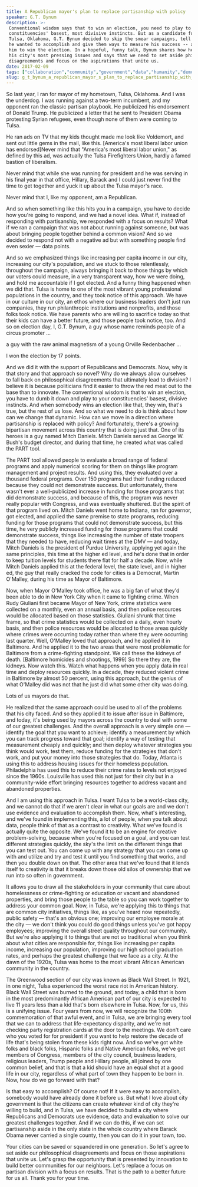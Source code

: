 ```yaml
---
title: A Republican mayor's plan to replace partisanship with policy
speaker: G.T. Bynum
description: >-
 Conventional wisdom says that to win an election, you need to play to your
 constituencies' basest, most divisive instincts. But as a candidate for mayor of
 Tulsa, Oklahoma, G.T. Bynum decided to skip the smear campaigns, tell voters what
 he wanted to accomplish and give them ways to measure his success -- and it led
 him to win the election. In a hopeful, funny talk, Bynum shares how he's tackling
 his city's most pressing issues and says that we need to set aside philosophical
 disagreements and focus on the aspirations that unite us.
date: 2017-02-09
tags: ["collaboration","community","government","data","humanity","democracy","politics","society","leadership","social-change","tedx"]
slug: g_t_bynum_a_republican_mayor_s_plan_to_replace_partisanship_with_policy
---
```


So last year, I ran for mayor of my hometown, Tulsa, Oklahoma. And I was the underdog. I
was running against a two-term incumbent, and my opponent ran the classic partisan
playbook. He publicized his endorsement of Donald Trump. He publicized a letter that he
sent to President Obama protesting Syrian refugees, even though none of them were coming
to Tulsa.

He ran ads on TV that my kids thought made me look like Voldemort, and sent out little
gems in the mail, like this. [America's most liberal labor union has endorsed]Never mind
that "America's most liberal labor union," as defined by this ad, was actually the Tulsa
Firefighters Union, hardly a famed bastion of liberalism.

Never mind that while she was running for president and he was serving in his final year
in that office, Hillary, Barack and I could just never find the time to get together and
yuck it up about the Tulsa mayor's race.

Never mind that I, like my opponent, am a Republican.

And so when something like this hits you in a campaign, you have to decide how you're
going to respond, and we had a novel idea. What if, instead of responding with
partisanship, we responded with a focus on results? What if we ran a campaign that was not
about running against someone, but was about bringing people together behind a common
vision? And so we decided to respond not with a negative ad but with something people find
even sexier — data points.

And so we emphasized things like increasing per capita income in our city, increasing our
city's population, and we stuck to those relentlessly, throughout the campaign, always
bringing it back to those things by which our voters could measure, in a very transparent
way, how we were doing, and hold me accountable if I got elected. And a funny thing
happened when we did that. Tulsa is home to one of the most vibrant young professional
populations in the country, and they took notice of this approach. We have in our culture
in our city, an ethos where our business leaders don't just run companies, they run
philanthropic institutions and nonprofits, and those folks took notice. We have parents
who are willing to sacrifice today so that their kids can have a better future, and those
people took notice, too. And so on election day, I, G.T. Bynum, a guy whose name reminds
people of a circus promoter ...

a guy with the raw animal magnetism of a young Orville Redenbacher ...

I won the election by 17 points.

And we did it with the support of Republicans and Democrats. Now, why is that story and
that approach so novel? Why do we always allow ourselves to fall back on philosophical
disagreements that ultimately lead to division? I believe it is because politicians find
it easier to throw the red meat out to the base than to innovate. The conventional wisdom
is that to win an election, you have to dumb it down and play to your constituencies'
basest, divisive instincts. And when somebody wins an election like that, they win, that's
true, but the rest of us lose. And so what we need to do is think about how can we change
that dynamic. How can we move in a direction where partisanship is replaced with policy?
And fortunately, there's a growing bipartisan movement across this country that is doing
just that. One of its heroes is a guy named Mitch Daniels. Mitch Daniels served as George
W. Bush's budget director, and during that time, he created what was called the PART
tool.

The PART tool allowed people to evaluate a broad range of federal programs and apply
numerical scoring for them on things like program management and project results. And
using this, they evaluated over a thousand federal programs. Over 150 programs had their
funding reduced because they could not demonstrate success. But unfortunately, there
wasn't ever a well-publicized increase in funding for those programs that did demonstrate
success, and because of this, the program was never really popular with Congress, and was
eventually shuttered. But the spirit of that program lived on. Mitch Daniels went home to
Indiana, ran for governor, got elected, and applied the same premise to state programs,
reducing funding for those programs that could not demonstrate success, but this time, he
very publicly increased funding for those programs that could demonstrate success, things
like increasing the number of state troopers that they needed to have, reducing wait times
at the DMV — and today, Mitch Daniels is the president of Purdue University, applying yet
again the same principles, this time at the higher ed level, and he's done that in order
to keep tuition levels for students there flat for half a decade. Now, while Mitch Daniels
applied this at the federal level, the state level, and in higher ed, the guy that really
cracked the code for cities is a Democrat, Martin O'Malley, during his time as Mayor of
Baltimore.

Now, when Mayor O'Malley took office, he was a big fan of what they'd been able to do in
New York City when it came to fighting crime. When Rudy Giuliani first became Mayor of New
York, crime statistics were collected on a monthly, even an annual basis, and then police
resources would be allocated based on those statistics. Giuliani shrunk that time frame,
so that crime statistics would be collected on a daily, even hourly basis, and then police
resources would be allocated to those areas quickly where crimes were occurring today
rather than where they were occurring last quarter. Well, O'Malley loved that approach, and
he applied it in Baltimore. And he applied it to the two areas that were most problematic
for Baltimore from a crime-fighting standpoint. We call these the kidneys of death.
[Baltimore homicides and shootings, 1999] So there they are, the kidneys. Now watch this.
Watch what happens when you apply data in real time and deploy resources quickly. In a
decade, they reduced violent crime in Baltimore by almost 50 percent, using this approach,
but the genius of what O'Malley did was not that he just did what some other city was
doing.

Lots of us mayors do that.

He realized that the same approach could be used to all of the problems that his city
faced. And so they applied it to issue after issue in Baltimore, and today, it's being
used by mayors across the country to deal with some of our greatest challenges. And the
overall approach is a very simple one — identify the goal that you want to achieve;
identify a measurement by which you can track progress toward that goal; identify a way of
testing that measurement cheaply and quickly; and then deploy whatever strategies you
think would work, test them, reduce funding for the strategies that don't work, and put
your money into those strategies that do. Today, Atlanta is using this to address housing
issues for their homeless population. Philadelphia has used this to reduce their crime
rates to levels not enjoyed since the 1960s. Louisville has used this not just for their
city but in a community-wide effort bringing resources together to address vacant and
abandoned properties.

And I am using this approach in Tulsa. I want Tulsa to be a world-class city, and we
cannot do that if we aren't clear in what our goals are and we don't use evidence and
evaluation to accomplish them. Now, what's interesting, and we've found in implementing
this, a lot of people, when you talk about data, people think of that as a contrast to
creativity. What we've found is actually quite the opposite. We've found it to be an
engine for creative problem-solving, because when you're focused on a goal, and you can
test different strategies quickly, the sky's the limit on the different things that you
can test out. You can come up with any strategy that you can come up with and utilize and
try and test it until you find something that works, and then you double down on that. The
other area that we've found that it lends itself to creativity is that it breaks down
those old silos of ownership that we run into so often in government.

It allows you to draw all the stakeholders in your community that care about homelessness
or crime-fighting or education or vacant and abandoned properties, and bring those people
to the table so you can work together to address your common goal. Now, in Tulsa, we're
applying this to things that are common city initiatives, things like, as you've heard now
repeatedly, public safety — that's an obvious one; improving our employee morale at the
city — we don't think you could do good things unless you've got happy employees;
improving the overall street quality throughout our community. But we're also applying it
to things that are not so traditional when you think about what cities are responsible
for, things like increasing per capita income, increasing our population, improving our
high school graduation rates, and perhaps the greatest challenge that we face as a city. At
the dawn of the 1920s, Tulsa was home to the most vibrant African American community in
the country.

The Greenwood section of our city was known as Black Wall Street. In 1921, in one night,
Tulsa experienced the worst race riot in American history. Black Wall Street was burned to
the ground, and today, a child that is born in the most predominantly African American
part of our city is expected to live 11 years less than a kid that's born elsewhere in
Tulsa. Now, for us, this is a unifying issue. Four years from now, we will recognize the
100th commemoration of that awful event, and in Tulsa, we are bringing every tool that we
can to address that life-expectancy disparity, and we're not checking party registration
cards at the door to the meetings. We don't care who you voted for for president if you
want to help restore the decade of life that's being stolen from these kids right now. And
so we've got white folks and black folks, Hispanic folks and Native American folks, we've
got members of Congress, members of the city council, business leaders, religious leaders,
Trump people and Hillary people, all joined by one common belief, and that is that a kid
should have an equal shot at a good life in our city, regardless of what part of town they
happen to be born in. Now, how do we go forward with that?

Is that easy to accomplish? Of course not! If it were easy to accomplish, somebody would
have already done it before us. But what I love about city government is that the citizens
can create whatever kind of city they're willing to build, and in Tulsa, we have decided
to build a city where Republicans and Democrats use evidence, data and evaluation to solve
our greatest challenges together. And if we can do this, if we can set partisanship aside
in the only state in the whole country where Barack Obama never carried a single county,
then you can do it in your town, too.

Your cities can be saved or squandered in one generation. So let's agree to set aside our
philosophical disagreements and focus on those aspirations that unite us. Let's grasp the
opportunity that is presented by innovation to build better communities for our neighbors.
Let's replace a focus on partisan division with a focus on results. That is the path to a
better future for us all. Thank you for your time.

<!--
ad_duration=3.33
comment_count=15
event="TEDxPennsylvaniaAvenue"
external_start_time=0
intro_duration=11.82
is_subtitle_required="False"
is_talk_featured="True"
language="en"
language_swap="False"
native_language="en"
number_of_related_talks=6
number_of_speakers=1
number_of_subtitled_videos=10
number_of_tags=11
number_of_talk_download_languages=10
number_of_talk_more_resources=0
number_of_talk_recommendations=0
number_of_talks_take_actions=0
post_ad_duration=0.83
published_timestamp="2017-11-30 20:39:27"
recording_date="2017-02-09"
speaker_description="Mayor of Tulsa, Oklahoma"
speaker_is_published=1
speaker_name="G.T. Bynum"
talk_name="A Republican mayor's plan to replace partisanship with policy"
talks_tags=["collaboration","community","government","data","humanity","democracy","politics","society","leadership","social-change","tedx"]
url_audio="https://download.ted.com/talks/GTBynum_2017X.mp3?apikey=acme-roadrunner"
url_photo_speaker="https://pe.tedcdn.com/images/ted/1466dce0ef396e5f9badfae9558a2c0bbf0c90fc_254x191.jpg"
url_photo_talk="https://s3.amazonaws.com/talkstar-photos/uploads/d95f74ab-03a9-4463-a24a-46a05b234184/GTBynum_2017X-embed.jpg"
url_webpage="https://www.ted.com/talks/g_t_bynum_a_republican_mayor_s_plan_to_replace_partisanship_with_policy"
video_type_name="TEDx Talk"
-->